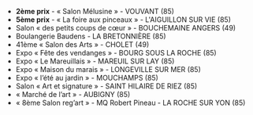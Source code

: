 
* **2ème prix** - « Salon Mélusine » - VOUVANT (85)
* **5ème prix** - « La foire aux pinceaux » - L'AIGUILLON SUR VIE (85)
* Salon « des petits coups de cœur » - BOUCHEMAINE ANGERS (49)
* Boulangerie Baudens - LA BRETONNIÈRE (85)
* 41ème « Salon des Arts » - CHOLET (49)
* Expo « Fête des vendanges » -  BOURG SOUS LA ROCHE (85)
* Expo « Le Mareuillais » - MAREUIL SUR LAY (85)
* Expo « Maison du marais » - LONGEVILLE SUR MER (85)
* Expo « l’été au jardin » - MOUCHAMPS (85)
* Salon « Art et signature » - SAINT HILAIRE DE RIEZ (85)
* « Marché de l’art » - AUBIGNY (85)
* « 8ème Salon reg’art » - MQ Robert Pineau - LA ROCHE SUR YON (85)
